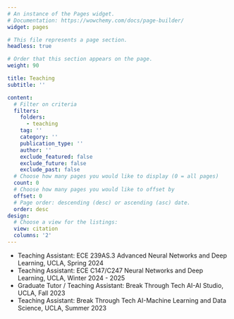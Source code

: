```yaml
---
# An instance of the Pages widget.
# Documentation: https://wowchemy.com/docs/page-builder/
widget: pages

# This file represents a page section.
headless: true

# Order that this section appears on the page.
weight: 90

title: Teaching
subtitle: ''

content:
  # Filter on criteria
  filters:
    folders:
      - teaching
    tag: ''
    category: ''
    publication_type: ''
    author: ''
    exclude_featured: false
    exclude_future: false
    exclude_past: false
  # Choose how many pages you would like to display (0 = all pages)
  count: 0
  # Choose how many pages you would like to offset by
  offset: 0
  # Page order: descending (desc) or ascending (asc) date.
  order: desc
design:
  # Choose a view for the listings:
  view: citation
  columns: '2'
---
```

- Teaching Assistant: ECE 239AS.3 Advanced Neural Networks and Deep Learning, UCLA, Spring 2024
- Teaching Assistant: ECE C147/C247 Neural Networks and Deep Learning, UCLA, Winter 2024 - 2025
- Graduate Tutor / Teaching Assistant: Break Through Tech AI-AI Studio, UCLA, Fall 2023
- Teaching Assistant: Break Through Tech AI-Machine Learning and Data Science, UCLA, Summer 2023
<!-- {{% callout note %}}
Quickly discover relevant content by [filtering publications](./publication/).
{{% /callout %}} -->
